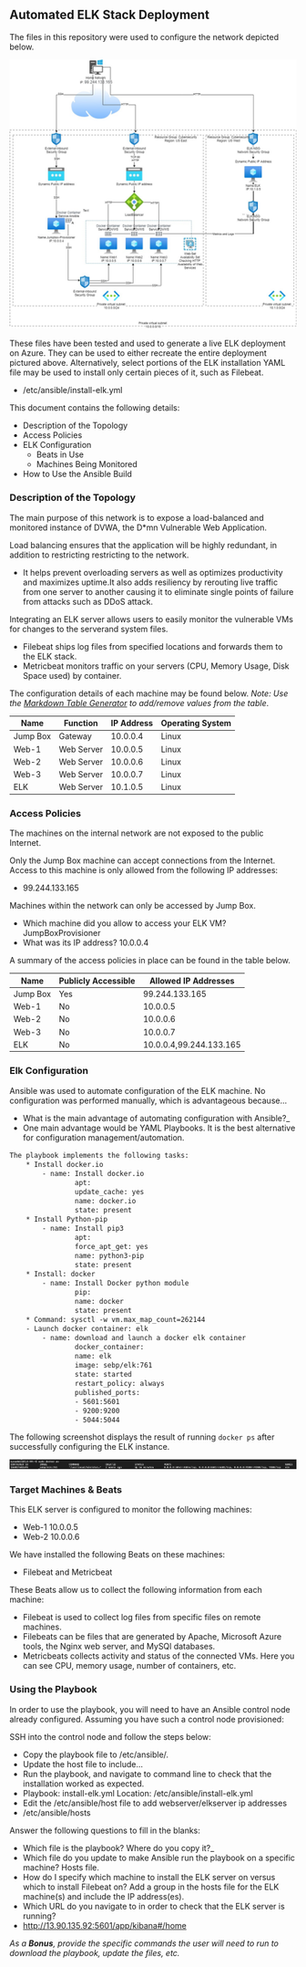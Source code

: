 ## Automated ELK Stack Deployment

The files in this repository were used to configure the network depicted below.

![TODO: Update the path with the name of your diagram](Diagrams/Network_Diagram.jpg)

These files have been tested and used to generate a live ELK deployment on Azure. They can be used to either recreate the entire deployment pictured above. Alternatively, select portions of the ELK installation YAML file may be used to install only certain pieces of it, such as Filebeat.

  - /etc/ansible/install-elk.yml

This document contains the following details:
- Description of the Topology
- Access Policies
- ELK Configuration
  - Beats in Use
  - Machines Being Monitored
- How to Use the Ansible Build


### Description of the Topology

The main purpose of this network is to expose a load-balanced and monitored instance of DVWA, the D*mn Vulnerable Web Application.

Load balancing ensures that the application will be highly redundant, in addition to restricting restricting to the network.
- It helps prevent overloading servers as well as optimizes productivity and maximizes uptime.It also adds resiliency by rerouting live traffic from one server to another causing it to eliminate single points of failure from attacks such as DDoS attack.

Integrating an ELK server allows users to easily monitor the vulnerable VMs for changes to the serverand system files.
- Filebeat ships log files from specified locations and forwards them to the ELK stack.
- Metricbeat monitors traffic on your servers (CPU, Memory Usage, Disk Space used) by container.

The configuration details of each machine may be found below.
_Note: Use the [Markdown Table Generator](http://www.tablesgenerator.com/markdown_tables) to add/remove values from the table_.

| Name     | Function  | IP Address | Operating System |
|----------|-----------|------------|------------------|
| Jump Box | Gateway   | 10.0.0.4   | Linux            |
| Web-1    | Web Server| 10.0.0.5   | Linux            |
| Web-2    | Web Server| 10.0.0.6   | Linux            |
| Web-3    | Web Server| 10.0.0.7   | Linux            |
| ELK      | Web Server| 10.1.0.5   | Linux            |


### Access Policies

The machines on the internal network are not exposed to the public Internet. 

Only the Jump Box machine can accept connections from the Internet. Access to this machine is only allowed from the following IP addresses:
- 99.244.133.165

Machines within the network can only be accessed by Jump Box.
- Which machine did you allow to access your ELK VM?  JumpBoxProvisioner
- What was its IP address? 10.0.0.4

A summary of the access policies in place can be found in the table below.

| Name     | Publicly Accessible | Allowed IP Addresses    |
|----------|---------------------|-------------------------|
| Jump Box | Yes                 |  99.244.133.165         |
| Web-1    | No                  |  10.0.0.5               |
| Web-2    | No                  |  10.0.0.6               |
| Web-3    | No                  |  10.0.0.7               |
| ELK      | No                  |  10.0.0.4,99.244.133.165|

### Elk Configuration

Ansible was used to automate configuration of the ELK machine. No configuration was performed manually, which is advantageous because...
- What is the main advantage of automating configuration with Ansible?_
- One main advantage would be YAML Playbooks. It is the best alternative for configuration management/automation.
```
The playbook implements the following tasks:
    * Install docker.io
   		- name: Install docker.io
    			apt:
     			update_cache: yes
     			name: docker.io
     			state: present
 	* Install Python-pip
 		- name: Install pip3
    			apt:
     			force_apt_get: yes
     			name: python3-pip
     			state: present
    * Install: docker
   		- name: Install Docker python module
    			pip:
     			name: docker
     			state: present
    * Command: sysctl -w vm.max_map_count=262144
 	- Launch docker container: elk
   		- name: download and launch a docker elk container
    			docker_container:
     			name: elk
     			image: sebp/elk:761
     			state: started
     			restart_policy: always
     			published_ports:
      			- 5601:5601
      			- 9200:9200
      			- 5044:5044
```


The following screenshot displays the result of running `docker ps` after successfully configuring the ELK instance.

![TODO: Update the path with the name of your screenshot of docker ps output](Diagrams/docker_ps.png)

### Target Machines & Beats
This ELK server is configured to monitor the following machines:
- Web-1 10.0.0.5 
- Web-2 10.0.0.6

We have installed the following Beats on these machines:
- Filebeat and Metricbeat

These Beats allow us to collect the following information from each machine:
- Filebeat is used to collect log files from specific files on remote machines.
- Filebeats can be files that are generated by Apache, Microsoft Azure tools, the Nginx web server, and MySQl databases.
- Metricbeats collects activity and status of the connected VMs. Here you can see CPU, memory usage, number of containers, etc.

### Using the Playbook
In order to use the playbook, you will need to have an Ansible control node already configured. Assuming you have such a control node provisioned: 

SSH into the control node and follow the steps below:
- Copy the playbook file to /etc/ansible/.
- Update the host file to include...
- Run the playbook, and navigate to command line to check that the installation worked as expected.
- Playbook: install-elk.yml Location: /etc/ansible/install-elk.yml
- Edit the /etc/ansible/host file to add webserver/elkserver ip addresses
- /etc/ansible/hosts

Answer the following questions to fill in the blanks:
- Which file is the playbook? Where do you copy it?_
- Which file do you update to make Ansible run the playbook on a specific machine? Hosts file.
-  How do I specify which machine to install the ELK server on versus which to install Filebeat on? Add a group in the hosts file for the ELK machine(s) and include the IP address(es).
- Which URL do you navigate to in order to check that the ELK server is running?
- http://13.90.135.92:5601/app/kibana#/home

_As a **Bonus**, provide the specific commands the user will need to run to download the playbook, update the files, etc._
